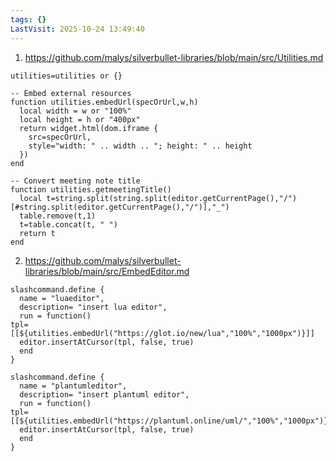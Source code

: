 ```yaml
---
tags: {}
LastVisit: 2025-10-24 13:49:40
---
```

1. https://github.com/malys/silverbullet-libraries/blob/main/src/Utilities.md

```space-lua
utilities=utilities or {}

-- Embed external resources
function utilities.embedUrl(specOrUrl,w,h) 
  local width = w or "100%"
  local height = h or "400px"
  return widget.html(dom.iframe {
    src=specOrUrl,
    style="width: " .. width .. "; height: " .. height
  })
end
```

```space-lua
-- Convert meeting note title
function utilities.getmeetingTitle()
  local t=string.split(string.split(editor.getCurrentPage(),"/")[#string.split(editor.getCurrentPage(),"/")],"_")
  table.remove(t,1)
  t=table.concat(t, " ")
  return t
end
```

2. https://github.com/malys/silverbullet-libraries/blob/main/src/EmbedEditor.md

```space-lua
slashcommand.define {
  name = "luaeditor",
  description= "insert lua editor",
  run = function()
tpl=[[${utilities.embedUrl("https://glot.io/new/lua","100%","1000px")}]]
  editor.insertAtCursor(tpl, false, true)
  end
}

slashcommand.define {
  name = "plantumleditor",
  description= "insert plantuml editor",
  run = function()
tpl=[[${utilities.embedUrl("https://plantuml.online/uml/","100%","1000px")}]]
  editor.insertAtCursor(tpl, false, true)
  end
}
```